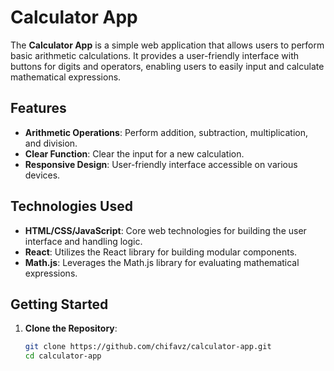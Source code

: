 # Calculator App

The **Calculator App** is a simple web application that allows users to perform basic arithmetic calculations. It provides a user-friendly interface with buttons for digits and operators, enabling users to easily input and calculate mathematical expressions.

## Features

- **Arithmetic Operations**: Perform addition, subtraction, multiplication, and division.
- **Clear Function**: Clear the input for a new calculation.
- **Responsive Design**: User-friendly interface accessible on various devices.

## Technologies Used

- **HTML/CSS/JavaScript**: Core web technologies for building the user interface and handling logic.
- **React**: Utilizes the React library for building modular components.
- **Math.js**: Leverages the Math.js library for evaluating mathematical expressions.

## Getting Started

1. **Clone the Repository**:

   ```bash
   git clone https://github.com/chifavz/calculator-app.git
   cd calculator-app
